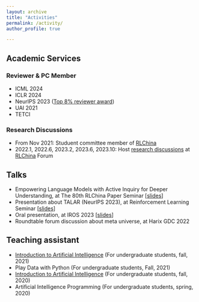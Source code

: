 ```yaml
---
layout: archive
title: "Activities"
permalink: /activity/
author_profile: true

---
```


## Academic Services

### Reviewer & PC Member
- ICML 2024
- ICLR 2024
- NeurIPS 2023 ([Top 8% reviewer award](https://nips.cc/Conferences/2023/ProgramCommittee))
- UAI 2021
- TETCI

### Research Discussions
- From Nov 2021: Studuent committee member of <a href="http://rlchina.org/">RLChina</a>
- 2022.1, 2022.6, 2023.2, 2023.6, 2023.10: Host [research discussions](http://rlchina.org/topic/301) at [RLChina](http://rlchina.org/) Forum


## Talks
- Empowering Language Models with Active Inquiry for Deeper Understanding, at The 80th RLChina Paper Seminar [[slides](/files/slides/rlchina_lamai.pdf)]
- Presentation about TALAR (NeurIPS 2023), at Reinforcement Learning Seminar [[slides](/files/slides/rl_seminar.pdf)]
- Oral presentation, at IROS 2023 [[slides](/files/slides/IROS2023.pdf)]
- Roundtable forum discussion about meta universe, at Harix GDC 2022

## Teaching assistant

<ul>
    <li><a href="http://www.lamda.nju.edu.cn/IntroAI/">Introduction to Artificial Intelligence</a> (For undergraduate students, fall, 2021)</li>
    <li>Play Data with Python (For undergraduate students, Fall, 2021)</li>
    <li><a href="http://www.lamda.nju.edu.cn/IntroAI/">Introduction to Artificial Intelligence</a> (For undergraduate students, fall, 2020)</li>
    <li>Artificial Intelligence Programming (For undergraduate students, spring, 2020) <br></li>
</ul>